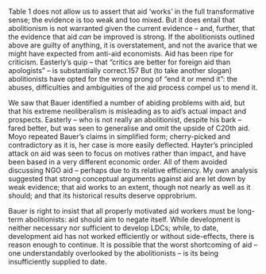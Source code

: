 

Table 1 does not allow us to assert that aid ‘works’ in the full transformative sense; the evidence is too weak and too mixed. But it does entail that abolitionism is not warranted given the current evidence – and, further, that the evidence that aid <i>can</i> be improved is strong. If the abolitionists outlined above are guilty of anything, it is overstatement, and not the avarice that we might have expected from anti-aid economists. Aid has been ripe for criticism. Easterly’s quip – that “critics are better for foreign aid than apologists” – is substantially correct.157 But (to take another slogan) abolitionists have opted for the wrong prong of “end it or mend it”: the abuses, difficulties and ambiguities of the aid process compel us to mend it. 

We saw that Bauer identified a number of abiding problems with aid, but that his extreme neoliberalism is misleading as to aid’s actual impact and prospects. Easterly – who is not really an abolitionist, despite his bark – fared better, but was seen to generalise and omit the upside of C20th aid. Moyo repeated Bauer’s claims in simplified form; cherry-picked and contradictory as it is, her case is more easily deflected. Hayter’s principled attack on aid was seen to focus on motives rather than impact, and have been based in a very different economic order. All of them avoided discussing NGO aid – perhaps due to its relative efficiency. My own analysis suggested that strong conceptual arguments against aid are let down by weak evidence; that aid works to an extent, though not nearly as well as it should; and that its historical results deserve opprobrium. 

Bauer is right to insist that all properly motivated aid workers must be long-term abolitionists: aid should aim to negate itself. While development is neither necessary nor sufficient to develop LDCs; while, to date, development aid has not worked efficiently or without side-effects, there is reason enough to continue. It is possible that the worst shortcoming of aid – one understandably overlooked by the abolitionists – is its being insufficiently supplied to date.
